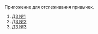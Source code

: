 Приложение для отслеживания привычек.
1. [ДЗ №1](https://github.com/asvcx/HabitsAssistant/pull/1)
2. [ДЗ №2](https://github.com/asvcx/HabitsAssistant/pull/2)
3. [ДЗ №3](https://github.com/asvcx/HabitsAssistant/pull/3)
